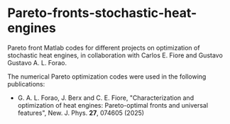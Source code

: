 # Pareto-fronts-stochastic-heat-engines
Pareto front Matlab codes for different projects on optimization of stochastic heat engines, in collaboration with Carlos E. Fiore and Gustavo Gustavo A. L. Forao.

The numerical Pareto optimization codes were used in the following publications:

<ul>
  <li>G. A. L. Forao, J. Berx and C. E. Fiore, "Characterization and optimization of heat engines: Pareto-optimal fronts and universal features", New. J. Phys. <b>27</b>, 074605 (2025) </li>
</ul>
